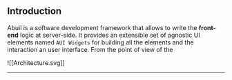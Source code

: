 ## Introduction
Abuil is a software development framework that allows to write the **front-end** logic at server-side. It provides an extensible set of agnostic UI elements named `AUI Widgets` for building all the elements and the interaction an user interface. From the point of view of the 

![[Architecture.svg]]
___

